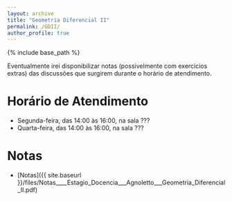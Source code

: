```yaml
---
layout: archive
title: "Geometria Diferencial II"
permalink: /GDII/
author_profile: true
---
```


{% include base_path %}

Eventualmente irei disponibilizar notas (possivelmente com exercícios extras) das discussões que surgirem durante o horário de atendimento.

<!-- > :information_source:<br> -->
<!-- > Novos exercícios disponíveis nas notas abaixo! (Publicados em: 12/09/2023) -->

# Horário de Atendimento

- Segunda-feira, das 14:00 às 16:00, na sala ???
- Quarta-feira, das 14:00 às 16:00, na sala ???

# Notas

- [Notas]({{ site.baseurl }}/files/Notas____Estagio_Docencia___Agnoletto___Geometria_Diferencial_II.pdf)
  
